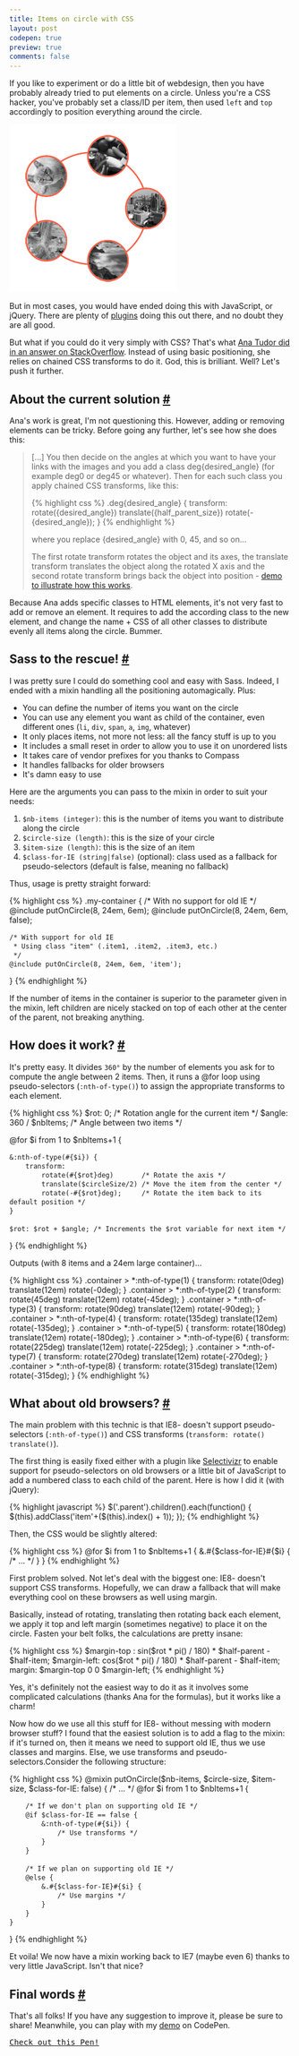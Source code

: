 ```yaml
---
title: Items on circle with CSS
layout: post
codepen: true
preview: true
comments: false
---
```

<section>
<p>If you like to experiment or do a little bit of webdesign, then you have probably already tried to put elements on a circle. Unless you're a CSS hacker, you've probably set a class/ID per item, then used <code>left</code> and <code>top</code> accordingly to position everything around the circle.</p>
<img class='pull-image--right' alt='5 images positioned along a circle' src='/images/items-on-circle__5-items.png'>
<p>But in most cases, you would have ended doing this with JavaScript, or jQuery. There are plenty of <a href="http://addyosmani.com/blog/jquery-roundrr/">plugins</a> doing this out there, and no doubt they are all good.</p>
<p>But what if you could do it very simply with CSS? That's what <a href="http://stackoverflow.com/questions/12813573/position-icons-into-circle">Ana Tudor did in an answer on StackOverflow</a>. Instead of using basic positioning, she relies on chained CSS transforms to do it. God, this is brilliant. Well? Let's push it further.</p>
</section>
<section id="current-solution">
<h2>About the current solution <a href="#current-solution">#</a></h2>
<p>Ana's work is great, I'm not questioning this. However, adding or removing elements can be tricky. Before going any further, let's see how she does this:</p>
<blockquote><p>[...] You then decide on the angles at which you want to have your links with the images and you add a class deg{desired_angle} (for example deg0 or deg45 or whatever). Then for each such class you apply chained CSS transforms, like this:</p>
{% highlight css %}
.deg{desired_angle} {
   transform: 
   	rotate({desired_angle}) 
   	translate({half_parent_size}) 
   	rotate(-{desired_angle});
}
{% endhighlight %}
<p>where you replace {desired_angle} with 0, 45, and so on...</p>
<p>The first rotate transform rotates the object and its axes, the translate transform translates the object along the rotated X axis and the second rotate transform brings back the object into position - <a href="http://dabblet.com/gist/3866686">demo to illustrate how this works</a>.</p></blockquote>
<p>Because Ana adds specific classes to HTML elements, it's not very fast to add or remove an element. It requires to add the according class to the new element, and change the name + CSS of all other classes to distribute evenly all items along the circle. Bummer.</p>
</section>
<section id="sass">
<h2>Sass to the rescue! <a href="#sass">#</a></h2>
<p>I was pretty sure I could do something cool and easy with Sass. Indeed, I ended with a mixin handling all the positioning automagically. Plus:</p>
<ul>
<li>You can define the number of items you want on the circle</li>
<li>You can use any element you want as child of the container, even different ones (<code>li</code>, <code>div</code>, <code>span</code>, <code>a</code>, <code>img</code>, whatever)</li>
<li>It only places items, not more not less: all the fancy stuff is up to you</li>
<li>It includes a small reset in order to allow you to use it on unordered lists</li>
<li>It takes care of vendor prefixes for you thanks to Compass</li>
<li>It handles fallbacks for older browsers</li>
<li>It's damn easy to use</li>
</ul>
<p>Here are the arguments you can pass to the mixin in order to suit your needs:</p>
<ol>
<li><code>$nb-items (integer)</code>: this is the number of items you want to distribute along the circle</li>
<li><code>$circle-size (length)</code>: this is the size of your circle</li>
<li><code>$item-size (length)</code>: this is the size of an item</li>
<li><code>$class-for-IE (string|false)</code> (optional): class used as a fallback for pseudo-selectors (default is false, meaning no fallback)</li>
</ol>
<p>Thus, usage is pretty straight forward:</p>
{% highlight css %}
.my-container {
	/* With no support for old IE 
	 */
	@include putOnCircle(8, 24em, 6em);
	@include putOnCircle(8, 24em, 6em, false);

	/* With support for old IE
	 * Using class "item" (.item1, .item2, .item3, etc.)
	 */
	@include putOnCircle(8, 24em, 6em, 'item');
}
{% endhighlight %}
<p class="note">If the number of items in the container is superior to the parameter given in the mixin, left children are nicely stacked on top of each other at the center of the parent, not breaking anything.</p>
</section>
<section id="how">
<h2>How does it work? <a href="#how">#</a></h2>
<p>It's pretty easy. It divides <code>360°</code> by the number of elements you ask for to compute the angle between 2 items. Then, it runs a @for loop using pseudo-selectors (<code>:nth-of-type()</code>) to assign the appropriate transforms to each element.</p>
{% highlight css %}
$rot: 0; /* Rotation angle for the current item */
$angle: 360 / $nbItems; /* Angle between two items */

@for $i from 1 to $nbItems+1 {

	&:nth-of-type(#{$i}) {
		transform: 
			rotate(#{$rot}deg)       /* Rotate the axis */
			translate($circleSize/2) /* Move the item from the center */ 
			rotate(-#{$rot}deg);     /* Rotate the item back to its default position */
	}

	$rot: $rot + $angle; /* Increments the $rot variable for next item */
}
{% endhighlight %}
<p>Outputs (with 8 items and a 24em large container)...</p>
{% highlight css %}
.container > *:nth-of-type(1) { transform: rotate(0deg)   translate(12em) rotate(-0deg);   }
.container > *:nth-of-type(2) { transform: rotate(45deg)  translate(12em) rotate(-45deg);  }
.container > *:nth-of-type(3) { transform: rotate(90deg)  translate(12em) rotate(-90deg);  }
.container > *:nth-of-type(4) { transform: rotate(135deg) translate(12em) rotate(-135deg); }
.container > *:nth-of-type(5) { transform: rotate(180deg) translate(12em) rotate(-180deg); }
.container > *:nth-of-type(6) { transform: rotate(225deg) translate(12em) rotate(-225deg); }
.container > *:nth-of-type(7) { transform: rotate(270deg) translate(12em) rotate(-270deg); }
.container > *:nth-of-type(8) { transform: rotate(315deg) translate(12em) rotate(-315deg); }
{% endhighlight %}
</section>
<section id="legacy-browsers">
<h2>What about old browsers? <a href="#legacy-browsers">#</a></h2>
<p>The main problem with this technic is that IE8- doesn't support pseudo-selectors (<code>:nth-of-type()</code>) and CSS transforms (<code>transform: rotate() translate()</code>).</p>
<p>The first thing is easily fixed either with a plugin like <a href="http://selectivizr.com/">Selectivizr</a> to enable support for pseudo-selectors on old browsers or a little bit of JavaScript to add a numbered class to each child of the parent. Here is how I did it (with jQuery):</p>
{% highlight javascript %}
$('.parent').children().each(function() {
  $(this).addClass('item'+($(this).index() + 1));
});
{% endhighlight %}
<p>Then, the CSS would be slightly altered:</p>
{% highlight css %}
@for $i from 1 to $nbItems+1 {
	&.#{$class-for-IE}#{$i} {
		/* ... */
	}
}
{% endhighlight %}
<p>First problem solved. Not let's deal with the biggest one: IE8- doesn't support CSS transforms. Hopefully, we can draw a fallback that will make everything cool on these browsers as well using margin.</p>
<p>Basically, instead of rotating, translating then rotating back each element, we apply it top and left margin (sometimes negative) to place it on the circle. Fasten your belt folks, the calculations are pretty insane:</p>
{% highlight css %}
$margin-top : sin($rot * pi() / 180) * $half-parent - $half-item;
$margin-left: cos($rot * pi() / 180) * $half-parent - $half-item;
margin: $margin-top 0 0 $margin-left;
{% endhighlight %}
<p>Yes, it's definitely not the easiest way to do it as it involves some complicated calculations (thanks Ana for the formulas), but it works like a charm!</p>
<p>Now how do we use all this stuff for IE8- without messing with modern browser stuff? I found that the easiest solution is to add a flag to the mixin: if it's turned on, then it means we need to support old IE, thus we use classes and margins. Else, we use transforms and pseudo-selectors.Consider the following structure:</p>
{% highlight css %}
@mixin putOnCircle($nb-items, $circle-size, $item-size, $class-for-IE: false) {
	/* ... */
	@for $i from 1 to $nbItems+1 {
		
		/* If we don't plan on supporting old IE */
		@if $class-for-IE == false {
			&:nth-of-type(#{$i}) {
				/* Use transforms */
			}
		}

		/* If we plan on supporting old IE */
		@else {
			&.#{$class-for-IE}#{$i} {
				/* Use margins */
			}
		}
	}
}
{% endhighlight %}
<p>Et voila! We now have a mixin working back to IE7 (maybe even 6) thanks to very little JavaScript. Isn't that nice?</p>
</section>
<section id="final-words">
<h2>Final words <a href="#final-words">#</a></h2>
<p>That's all folks! If you have any suggestion to improve it, please be sure to share! Meanwhile, you can play with my <a href="http://codepen.io/HugoGiraudel/pen/Bigqr">demo</a> on CodePen.</p>
<pre class="codepen" data-height="550" data-type="result" data-href="Bigqr" data-user="HugoGiraudel" data-safe="true"><code></code><a href="http://codepen.io/HugoGiraudel/pen/Bigqr">Check out this Pen!</a></pre>
</section>